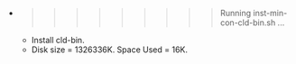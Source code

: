 * >>>>>>>>> Running inst-min-con-cld-bin.sh ...
  * Install cld-bin.
  * Disk size = 1326336K. Space Used = 16K.
